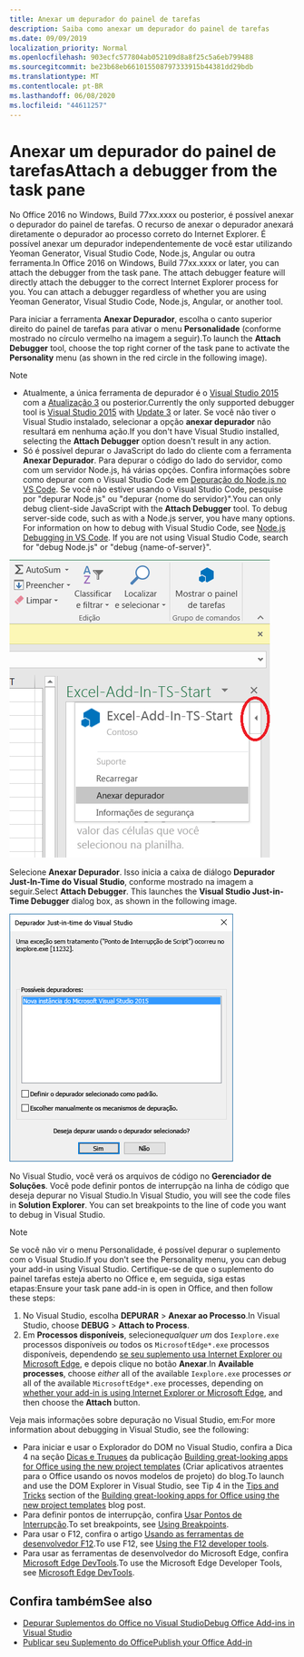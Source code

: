 ```yaml
---
title: Anexar um depurador do painel de tarefas
description: Saiba como anexar um depurador do painel de tarefas
ms.date: 09/09/2019
localization_priority: Normal
ms.openlocfilehash: 903ecfc577804ab052109d8a8f25c5a6eb799488
ms.sourcegitcommit: be23b68eb661015508797333915b44381dd29bdb
ms.translationtype: MT
ms.contentlocale: pt-BR
ms.lasthandoff: 06/08/2020
ms.locfileid: "44611257"
---
```

# <a name="attach-a-debugger-from-the-task-pane"></a><span data-ttu-id="12665-103">Anexar um depurador do painel de tarefas</span><span class="sxs-lookup"><span data-stu-id="12665-103">Attach a debugger from the task pane</span></span>

<span data-ttu-id="12665-p101">No Office 2016 no Windows, Build 77xx.xxxx ou posterior, é possível anexar o depurador do painel de tarefas. O recurso de anexar o depurador anexará diretamente o depurador ao processo correto do Internet Explorer. É possível anexar um depurador independentemente de você estar utilizando Yeoman Generator, Visual Studio Code, Node.js, Angular ou outra ferramenta.</span><span class="sxs-lookup"><span data-stu-id="12665-p101">In Office 2016 on Windows, Build 77xx.xxxx or later, you can attach the debugger from the task pane. The attach debugger feature will directly attach the debugger to the correct Internet Explorer process for you. You can attach a debugger regardless of whether you are using Yeoman Generator, Visual Studio Code, Node.js, Angular, or another tool.</span></span> 

<span data-ttu-id="12665-107">Para iniciar a ferramenta **Anexar Depurador**, escolha o canto superior direito do painel de tarefas para ativar o menu **Personalidade** (conforme mostrado no círculo vermelho na imagem a seguir).</span><span class="sxs-lookup"><span data-stu-id="12665-107">To launch the **Attach Debugger** tool, choose the top right corner of the task pane to activate the **Personality** menu (as shown in the red circle in the following image).</span></span>   

> [!NOTE]
> - <span data-ttu-id="12665-108">Atualmente, a única ferramenta de depurador é o [Visual Studio 2015](https://www.visualstudio.com/downloads/) com a [Atualização 3](https://msdn.microsoft.com/library/mt752379.aspx) ou posterior.</span><span class="sxs-lookup"><span data-stu-id="12665-108">Currently the only supported debugger tool is [Visual Studio 2015](https://www.visualstudio.com/downloads/) with [Update 3](https://msdn.microsoft.com/library/mt752379.aspx) or later.</span></span> <span data-ttu-id="12665-109">Se você não tiver o Visual Studio instalado, selecionar a opção **anexar depurador** não resultará em nenhuma ação.</span><span class="sxs-lookup"><span data-stu-id="12665-109">If you don't have Visual Studio installed, selecting the **Attach Debugger** option doesn't result in any action.</span></span>   
> - <span data-ttu-id="12665-p103">Só é possível depurar o JavaScript do lado do cliente com a ferramenta **Anexar Depurador**. Para depurar o código do lado do servidor, como com um servidor Node.js, há várias opções. Confira informações sobre como depurar com o Visual Studio Code em [Depuração do Node.js no VS Code](https://code.visualstudio.com/docs/nodejs/nodejs-debugging). Se você não estiver usando o Visual Studio Code, pesquise por "depurar Node.js" ou "depurar {nome do servidor}".</span><span class="sxs-lookup"><span data-stu-id="12665-p103">You can only debug client-side JavaScript with the **Attach Debugger** tool. To debug server-side code, such as with a Node.js server, you have many options. For information on how to debug with Visual Studio Code, see [Node.js Debugging in VS Code](https://code.visualstudio.com/docs/nodejs/nodejs-debugging). If you are not using Visual Studio Code, search for "debug Node.js" or "debug {name-of-server}".</span></span>

![Captura de tela do menu Anexar Depurador](../images/attach-debugger.png)

<span data-ttu-id="12665-p104">Selecione **Anexar Depurador**. Isso inicia a caixa de diálogo **Depurador Just-In-Time do Visual Studio**, conforme mostrado na imagem a seguir.</span><span class="sxs-lookup"><span data-stu-id="12665-p104">Select **Attach Debugger**. This launches the **Visual Studio Just-in-Time Debugger** dialog box, as shown in the following image.</span></span> 

![Captura de tela da caixa de diálogo Depurador JIT do Visual Studio](../images/visual-studio-debugger.png)

<span data-ttu-id="12665-p105">No Visual Studio, você verá os arquivos de código no **Gerenciador de Soluções**.   Você pode definir pontos de interrupção na linha de código que deseja depurar no Visual Studio.</span><span class="sxs-lookup"><span data-stu-id="12665-p105">In Visual Studio, you will see the code files in **Solution Explorer**.   You can set breakpoints to the line of code you want to debug in Visual Studio.</span></span>

> [!NOTE]
> <span data-ttu-id="12665-120">Se você não vir o menu Personalidade, é possível depurar o suplemento com o Visual Studio.</span><span class="sxs-lookup"><span data-stu-id="12665-120">If you don't see the Personality menu, you can debug your add-in using Visual Studio.</span></span> <span data-ttu-id="12665-121">Certifique-se de que o suplemento do painel tarefas esteja aberto no Office e, em seguida, siga estas etapas:</span><span class="sxs-lookup"><span data-stu-id="12665-121">Ensure your task pane add-in is open in Office, and then follow these steps:</span></span>
>
> 1. <span data-ttu-id="12665-122">No Visual Studio, escolha **DEPURAR** > **Anexar ao Processo**.</span><span class="sxs-lookup"><span data-stu-id="12665-122">In Visual Studio, choose **DEBUG** > **Attach to Process**.</span></span>
> 2. <span data-ttu-id="12665-123">Em **Processos disponíveis**, selecione*qualquer um* dos `Iexplore.exe` processos disponíveis *ou* todos os `MicrosoftEdge*.exe` processos disponíveis, dependendo [ se seu suplemento usa Internet Explorer ou Microsoft Edge](../concepts/browsers-used-by-office-web-add-ins.md), e depois clique no botão **Anexar**.</span><span class="sxs-lookup"><span data-stu-id="12665-123">In **Available processes**, choose *either* all of the available `Iexplore.exe` processes *or* all of the available `MicrosoftEdge*.exe` processes, depending on [whether your add-in is using Internet Explorer or Microsoft Edge](../concepts/browsers-used-by-office-web-add-ins.md), and then choose the **Attach** button.</span></span>

<span data-ttu-id="12665-124">Veja mais informações sobre depuração no Visual Studio, em:</span><span class="sxs-lookup"><span data-stu-id="12665-124">For more information about debugging in Visual Studio, see the following:</span></span>

-    <span data-ttu-id="12665-125">Para iniciar e usar o Explorador do DOM no Visual Studio, confira a Dica 4 na seção [Dicas e Truques](https://blogs.msdn.microsoft.com/officeapps/2013/04/16/building-great-looking-apps-for-office-using-the-new-project-templates/#tips_tricks) da publicação [Building great-looking apps for Office using the new project templates](https://blogs.msdn.microsoft.com/officeapps/2013/04/16/building-great-looking-apps-for-office-using-the-new-project-templates) (Criar aplicativos atraentes para o Office usando os novos modelos de projeto) do blog.</span><span class="sxs-lookup"><span data-stu-id="12665-125">To launch and use the DOM Explorer in Visual Studio, see Tip 4 in the [Tips and Tricks](https://blogs.msdn.microsoft.com/officeapps/2013/04/16/building-great-looking-apps-for-office-using-the-new-project-templates/#tips_tricks) section of the [Building great-looking apps for Office using the new project templates](https://blogs.msdn.microsoft.com/officeapps/2013/04/16/building-great-looking-apps-for-office-using-the-new-project-templates) blog post.</span></span>
-    <span data-ttu-id="12665-126">Para definir pontos de interrupção, confira [Usar Pontos de Interrupção](/visualstudio/debugger/using-breakpoints?view=vs-2015).</span><span class="sxs-lookup"><span data-stu-id="12665-126">To set breakpoints, see [Using Breakpoints](/visualstudio/debugger/using-breakpoints?view=vs-2015).</span></span>
-    <span data-ttu-id="12665-127">Para usar o F12, confira o artigo [Usando as ferramentas de desenvolvedor F12](/previous-versions/windows/internet-explorer/ie-developer/samples/bg182326(v=vs.85)).</span><span class="sxs-lookup"><span data-stu-id="12665-127">To use F12, see [Using the F12 developer tools](/previous-versions/windows/internet-explorer/ie-developer/samples/bg182326(v=vs.85)).</span></span>
-   <span data-ttu-id="12665-128">Para usar as ferramentas de desenvolvedor do Microsoft Edge, confira [Microsoft Edge DevTools](https://www.microsoft.com/p/microsoft-edge-devtools-preview/9mzbfrmz0mnj?activetab=pivot%3Aoverviewtab).</span><span class="sxs-lookup"><span data-stu-id="12665-128">To use the Microsoft Edge Developer Tools, see [Microsoft Edge DevTools](https://www.microsoft.com/p/microsoft-edge-devtools-preview/9mzbfrmz0mnj?activetab=pivot%3Aoverviewtab).</span></span>

## <a name="see-also"></a><span data-ttu-id="12665-129">Confira também</span><span class="sxs-lookup"><span data-stu-id="12665-129">See also</span></span>

- [<span data-ttu-id="12665-130">Depurar Suplementos do Office no Visual Studio</span><span class="sxs-lookup"><span data-stu-id="12665-130">Debug Office Add-ins in Visual Studio</span></span>](../develop/debug-office-add-ins-in-visual-studio.md)
- [<span data-ttu-id="12665-131">Publicar seu Suplemento do Office</span><span class="sxs-lookup"><span data-stu-id="12665-131">Publish your Office Add-in</span></span>](../publish/publish.md)
